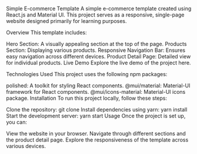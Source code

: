 Simple E-commerce Template
A simple e-commerce template created using React.js and Material UI. This project serves as a responsive, single-page website designed primarily for learning purposes.

Overview
This template includes:

Hero Section: A visually appealing section at the top of the page.
Products Section: Displaying various products.
Responsive Navigation Bar: Ensures easy navigation across different devices.
Product Detail Page: Detailed view for individual products.
Live Demo
Explore the live demo of the project here.

Technologies Used
This project uses the following npm packages:

polished: A toolkit for styling React components.
@mui/material: Material-UI framework for React components.
@mui/icons-material: Material-UI icons package.
Installation
To run this project locally, follow these steps:

Clone the repository: git clone <repository-url>
Install dependencies using yarn: yarn install
Start the development server: yarn start
Usage
Once the project is set up, you can:

View the website in your browser.
Navigate through different sections and the product detail page.
Explore the responsiveness of the template across various devices.
